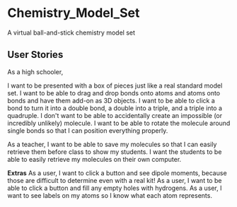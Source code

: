 # Chemistry_Model_Set
A virtual ball-and-stick chemistry model set

User Stories
------------

As a high schooler,

I want to be presented with a box of pieces just like a real standard model set.
I want to be able to drag and drop bonds onto atoms and atoms onto bonds and have them add-on as 3D objects.
I want to be able to click a bond to turn it into a double bond, a double into a triple, and a triple into a quadruple.
I don't want to be able to accidentally create an impossible (or incredibly unlikely) molecule.
I want to be able to rotate the molecule around single bonds so that I can position everything properly.

As a teacher,
I want to be able to save my molecules so that I can easily retrieve them before class to show my students.
I want the students to be able to easily retrieve my molecules on their own computer.

**Extras**
As a user, I want to click a button and see dipole moments, because those are difficult to determine even with a real kit! 
As a user, I want to be able to click a button and fill any empty holes with hydrogens.
As a user, I want to see labels on my atoms so I know what each atom represents.

